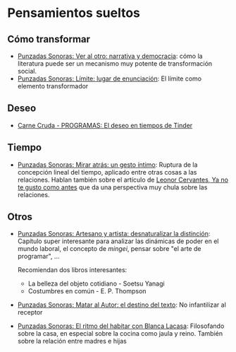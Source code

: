 # Pensamientos sueltos

## Cómo transformar

- [Punzadas Sonoras: Ver al otro: narrativa y democracia](https://www.ivoox.com/en/ver-al-otro-narrativa-democracia-audios-mp3_rf_146744850_1.html): cómo la literatura puede ser un mecanismo muy potente de transformación social.
- [Punzadas Sonoras: Límite: lugar de enunciación](https://traffic.megaphone.fm/PMSL3439441041.mp3?updated=1748445535): El límite como elemento transformador

## Deseo

- [Carne Cruda - PROGRAMAS: El deseo en tiempos de Tinder](https://www.ivoox.com/deseo-tiempos-tinder-pensando-fuerte-audios-mp3_rf_148986477_1.html)

## Tiempo

- [Punzadas Sonoras: Mirar atrás: un gesto íntimo](https://traffic.megaphone.fm/PMSL8763758424.mp3?updated=1712825949): Ruptura de la concepción lineal del tiempo, aplicado entre otras cosas a las relaciones. Hablan también sobre el artículo de [Leonor Cervantes, Ya no te gusto como antes](https://www.publico.es/opinion/tribunas/te-gusto.html) que da una perspectiva muy chula sobre las relaciones.
## Otros

- [Punzadas Sonoras: Artesano y artista: desnaturalizar la distinción](https://traffic.megaphone.fm/PMSL3665741609.mp3?updated=1749652341): Capítulo super interesante para analizar las dinámicas de poder en el mundo laboral, el concepto de _mingei_, pensar sobre "el arte de programar", ...

  Recomiendan dos libros interesantes:

  - La belleza del objeto cotidiano - Soetsu Yanagi
  - Costumbres en común - E. P. Thompson

- [Punzadas Sonoras: Matar al Autor: el destino del texto](https://traffic.megaphone.fm/PMSL7390189795.mp3?updated=1718881108): No infantilizar al receptor
- [Punzadas Sonoras: El ritmo del habitar con Blanca Lacasa](https://traffic.megaphone.fm/PMSL2682413261.mp3?updated=1713967606): Filosofando sobre la casa, en especial sobre la cocina como jaula y reino. También sobre la relación entre madres e hijas
